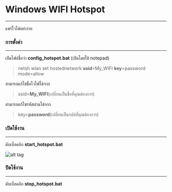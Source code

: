 # Windows WIFI Hotspot
- - -
แชร์ไวไฟอย่าง่าย

### การตั้งค่า
- - -
เปิดไฟล์ชื่อว่า **config_hotspot.bat** (เปิดโดยใช้ notepad)
> netsh wlan set hostednetwork **ssid**=My_WIFI **key**=password mode=allow 

สามารถแก้ไขชื่อไวไฟได้จาก
>ssid=**My_WIFI**(เปลี่ยนเป็นชื่อที่คุณต้องการ)

สามารถแก้ไขรหัสผ่านได้จาก
>key=**password**(เปลี่ยนเป็นรหัสที่คุณต้องการ)

### เปิดใช้งาน
- - -
ดับเบิ้ลคลิก **start_hotspot.bat** 

![alt tag](https://www.img.in.th/images/9e81227d0e4bc65cd8156c5547d07e58.png)

### ปิดใช้งาน
- - -
ดับเบิ้ลคลิก **stop_hotspot.bat**

